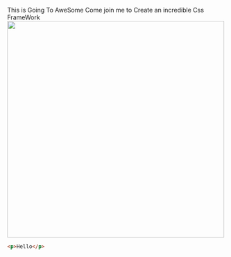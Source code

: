 
This is Going To AweSome
Come join me to Create an incredible Css FrameWork
<img class="cup" src="images/landscape.jpg" width="500px">
```html
<p>Hello</p>
